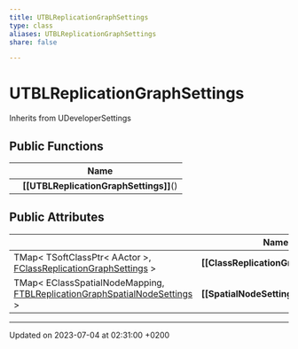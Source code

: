 ```yaml
---
title: UTBLReplicationGraphSettings
type: class
aliases: UTBLReplicationGraphSettings
share: false

---
```


# UTBLReplicationGraphSettings





Inherits from UDeveloperSettings

## Public Functions

|                | Name           |
| -------------- | -------------- |
| | **[[UTBLReplicationGraphSettings]]**() |

## Public Attributes

|                | Name           |
| -------------- | -------------- |
| TMap< TSoftClassPtr< AActor >, [FClassReplicationGraphSettings](/docs/SDK/Source/Classes/structFClassReplicationGraphSettings.md) > | **[[ClassReplicationGraphSettings]]**  |
| TMap< EClassSpatialNodeMapping, [FTBLReplicationGraphSpatialNodeSettings](/docs/SDK/Source/Classes/structFTBLReplicationGraphSpatialNodeSettings.md) > | **[[SpatialNodeSettings]]**  |

-------------------------------

Updated on 2023-07-04 at 02:31:00 +0200